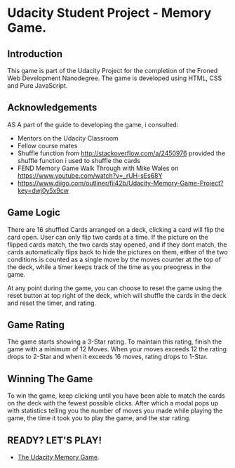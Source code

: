 # Udacity Student Project - Memory Game.

## Introduction

This game is part of the Udacity Project for the completion of the Froned Web Development Nanodegree. The game is developed using HTML, CSS and Pure JavaScript.

## Acknowledgements

AS A part of the guide to developing the game, i consulted:

- Mentors on the Udacity Classroom
- Fellow course mates
- Shuffle function from http://stackoverflow.com/a/2450976 provided the shuffle function i used to shuffle the cards
- FEND Memory Game Walk Through with Mike Wales on https://www.youtube.com/watch?v=_rUH-sEs68Y
- https://www.diigo.com/outliner/fii42b/Udacity-Memory-Game-Project?key=dwj0y5x9cw

## Game Logic

There are 16 shuffled Cards arranged on a deck, clicking a card will flip the card open. User can only flip two cards at a time. If the picture on the flipped cards match, the two cards stay opened, and if they dont match, the cards automatically flips back to hide the pictures on them, either of the two conditions is counted as a single move by the moves counter at the top of the deck, while a timer keeps track of the time as you preogress in the game.

At any point during the game, you can choose to reset the game using the reset button at top right of the deck, which will shuffle the cards in the deck and reset the timer, and rating.

## Game Rating

The game starts showing a 3-Star rating. To maintain this rating, finish the game with a minimum of 12 Moves. When your moves exceeds 12 the rating drops to 2-Star and when it exceeds 16 moves, rating drops to 1-Star.

## Winning The Game

To win the game, keep clicking until you have been able to match the cards on the deck with the fewest possible clicks. After which a modal pops up with statistics telling you the number of moves you made while playing the game, the time it took you to play the game, and the star rating.

## READY? LET'S PLAY!

- [The Udacity Memory Game](https://MicahBala.github.io).
